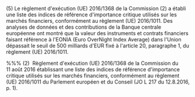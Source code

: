 (5) Le règlement d'exécution (UE) 2016/1368 de la Commission (2) a établi une liste des indices de référence d'importance critique utilisés sur les marchés financiers, conformément au règlement (UE) 2016/1011. Des analyses de données et des contributions de la Banque centrale européenne ont montré que la valeur des instruments et contrats financiers faisant référence à l'EONIA (Euro OverNight Index Average) dans l'Union dépassait le seuil de 500 milliards d'EUR fixé à l'article 20, paragraphe 1, du règlement (UE) 2016/1011.

%%% (2)  Règlement d'exécution (UE) 2016/1368 de la Commission du 11 août 2016 établissant une liste des indices de référence d'importance critique utilisés sur les marchés financiers, conformément au règlement (UE) 2016/1011 du Parlement européen et du Conseil (JO L 217 du 12.8.2016, p. 1).
